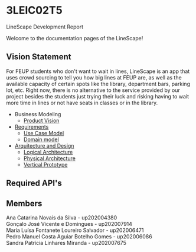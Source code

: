 # 3LEIC02T5
LineScape Development Report

Welcome to the documentation pages of the LineScape!

## Vision Statement
For FEUP students who don't want to wait in lines, LineScape is an app that uses crowd sourcing to tell you how big lines at FEUP are, as well as the available capacity of certain spots like the library, department bars, parking lot, etc. Right now, there is no alternative to the service provided by our project besides the students just trying their luck and risking having to wait more time in lines or not have seats in classes or in the library.

* Business Modeling
  * [Product Vision](/docs/ProductVision.md)
* [Requirements](/docs/requirements.md)
  * [Use Case Model](/docs/requirements.md)
  * [Domain model](/docs/requirements.md)
* [Arquitecture and Design](/docs/ArchitectureAndDesign.md) 
  * [Logical Architecture](https://github.com/LEIC-ES-2021-22/3LEIC02T5/blob/main/docs/ArchitectureAndDesign.md#logical-architecture)
  * [Physical Architecture](https://github.com/LEIC-ES-2021-22/3LEIC02T5/blob/main/docs/ArchitectureAndDesign.md#physical-architecture)
  * [Vertical Prototype](https://github.com/LEIC-ES-2021-22/3LEIC02T5/blob/main/docs/ArchitectureAndDesign.md#vertical-prototype)

## Required API's


## Members
Ana Catarina Novais da Silva - up202004380 <br>
Gonçalo José Vicente e Domingues - up202007914<br>
Maria Luísa Fontanete Loureiro Salvador - up202006471<br>
Pedro Manuel Costa Aguiar Botelho Gomes - up202006086<br>
Sandra Patrícia Linhares Miranda - up202007675<br>
